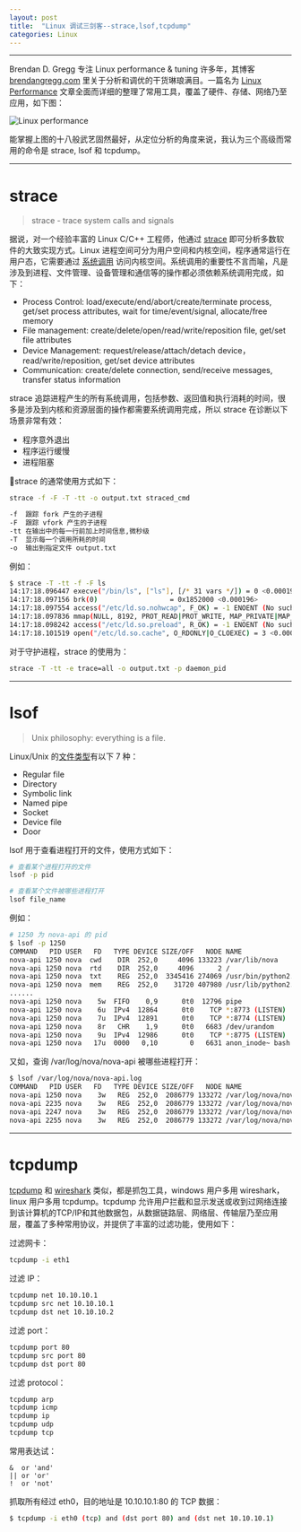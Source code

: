 ```yaml
---
layout: post
title:  "Linux 调试三剑客--strace,lsof,tcpdump"
categories: Linux
---
```


----------

Brendan D. Gregg 专注 Linux performance & tuning 许多年，其博客 [brendangregg.com](http://www.brendangregg.com/index.html) 里关于分析和调优的干货琳琅满目。一篇名为 [Linux Performance](http://www.brendangregg.com/linuxperf.html) 文章全面而详细的整理了常用工具，覆盖了硬件、存储、网络乃至应用，如下图：

![Linux performance](http://7xp2eu.com1.z0.glb.clouddn.com/linux_observability_tools.png)

能掌握上图的十八般武艺固然最好，从定位分析的角度来说，我认为三个高级而常用的命令是 strace, lsof 和 tcpdump。

---------

# strace

> strace - trace system calls and signals

据说，对一个经验丰富的 Linux C/C++ 工程师，他通过 [strace](http://man7.org/linux/man-pages/man1/strace.1.html) 即可分析多数软件的大致实现方式。Linux 进程空间可分为用户空间和内核空间，程序通常运行在用户态，它需要通过 [系统调用](https://en.wikipedia.org/wiki/System_call) 访问内核空间。系统调用的重要性不言而喻，凡是涉及到进程、文件管理、设备管理和通信等的操作都必须依赖系统调用完成，如下：

- Process Control: load/execute/end/abort/create/terminate process, get/set process attributes, wait for time/event/signal, allocate/free memory
- File management: create/delete/open/read/write/reposition file, get/set file attributes
- Device Management: request/release/attach/detach device，read/write/reposition, get/set device attributes
- Communication: create/delete connection, send/receive messages, transfer status information

strace 追踪进程产生的所有系统调用，包括参数、返回值和执行消耗的时间，很多是涉及到内核和资源层面的操作都需要系统调用完成，所以 strace 在诊断以下场景非常有效：

- 程序意外退出
- 程序运行缓慢
- 进程阻塞

strace 的通常使用方式如下：

~~~ bash
strace -f -F -T -tt -o output.txt straced_cmd

-f  跟踪 fork 产生的子进程
-F  跟踪 vfork 产生的子进程
-tt 在输出中的每一行前加上时间信息,微秒级
-T  显示每一个调用所耗的时间
-o  输出到指定文件 output.txt
~~~

例如：

~~~bash
$ strace -T -tt -f -F ls
14:17:18.096447 execve("/bin/ls", ["ls"], [/* 31 vars */]) = 0 <0.000191>
14:17:18.097156 brk(0)                  = 0x1852000 <0.000196>
14:17:18.097554 access("/etc/ld.so.nohwcap", F_OK) = -1 ENOENT (No such file or directory) <0.000088>
14:17:18.097836 mmap(NULL, 8192, PROT_READ|PROT_WRITE, MAP_PRIVATE|MAP_ANONYMOUS, -1, 0) = 0x7f6056b52000 <0.000186>
14:17:18.098242 access("/etc/ld.so.preload", R_OK) = -1 ENOENT (No such file or directory) <0.000097>
14:17:18.101519 open("/etc/ld.so.cache", O_RDONLY|O_CLOEXEC) = 3 <0.000131>
~~~

对于守护进程，strace 的使用为：

~~~ bash
strace -T -tt -e trace=all -o output.txt -p daemon_pid
~~~

-----------

# lsof

> Unix philosophy: everything is a file.

Linux/Unix 的[文件类型](https://en.wikipedia.org/wiki/Unix_file_types)有以下 7 种： 

- Regular file
- Directory
- Symbolic link
- Named pipe
- Socket
- Device file
- Door

lsof 用于查看进程打开的文件，使用方式如下：

~~~ bash
# 查看某个进程打开的文件
lsof -p pid

# 查看某个文件被哪些进程打开
lsof file_name
~~~

例如：

~~~ bash
# 1250 为 nova-api 的 pid
$ lsof -p 1250
COMMAND   PID USER   FD   TYPE DEVICE SIZE/OFF   NODE NAME
nova-api 1250 nova  cwd    DIR  252,0     4096 133223 /var/lib/nova
nova-api 1250 nova  rtd    DIR  252,0     4096      2 /
nova-api 1250 nova  txt    REG  252,0  3345416 274069 /usr/bin/python2.7
nova-api 1250 nova  mem    REG  252,0    31720 407980 /usr/lib/python2.7/dist-packages/Crypto/Cipher/_AES.x86_64-linux-gnu.so
......
nova-api 1250 nova    5w  FIFO    0,9      0t0  12796 pipe
nova-api 1250 nova    6u  IPv4  12864      0t0    TCP *:8773 (LISTEN)
nova-api 1250 nova    7u  IPv4  12891      0t0    TCP *:8774 (LISTEN)
nova-api 1250 nova    8r   CHR    1,9      0t0   6683 /dev/urandom
nova-api 1250 nova    9u  IPv4  12986      0t0    TCP *:8775 (LISTEN)
nova-api 1250 nova   17u  0000   0,10        0   6631 anon_inode~ bash
~~~

又如，查询 /var/log/nova/nova-api 被哪些进程打开：

~~~ bash
$ lsof /var/log/nova/nova-api.log
COMMAND   PID USER   FD   TYPE DEVICE SIZE/OFF   NODE NAME
nova-api 1250 nova    3w   REG  252,0  2086779 133272 /var/log/nova/nova-api.log
nova-api 2235 nova    3w   REG  252,0  2086779 133272 /var/log/nova/nova-api.log
nova-api 2247 nova    3w   REG  252,0  2086779 133272 /var/log/nova/nova-api.log
nova-api 2255 nova    3w   REG  252,0  2086779 133272 /var/log/nova/nova-api.log
~~~

-----------

# tcpdump

[tcpdump](https://en.wikipedia.org/wiki/Tcpdump) 和 [wireshark](https://www.wireshark.org/) 类似，都是抓包工具，windows 用户多用 wireshark，linux 用户多用 tcpdump。tcpdump 允许用户拦截和显示发送或收到过网络连接到该计算机的TCP/IP和其他数据包，从数据链路层、网络层、传输层乃至应用层，覆盖了多种常用协议，并提供了丰富的过滤功能，使用如下：

过滤网卡：

~~~ bash
tcpdump -i eth1
~~~

过滤 IP：

~~~ bash
tcpdump net 10.10.10.1
tcpdump src net 10.10.10.1
tcpdump dst net 10.10.10.2
~~~

过滤 port：

~~~ bash
tcpdump port 80
tcpdump src port 80
tcpdump dst port 80
~~~

过滤 protocol：

~~~ bash
tcpdump arp
tcpdump icmp
tcpdump ip
tcpdump udp
tcpdump tcp
~~~

常用表达试：

~~~
&  or 'and'
|| or 'or'
!  or 'not'
~~~

抓取所有经过 eth0，目的地址是 10.10.10.1:80 的 TCP 数据：

~~~ bash
$ tcpdump -i eth0 (tcp) and (dst port 80) and (dst net 10.10.10.1)  
~~~